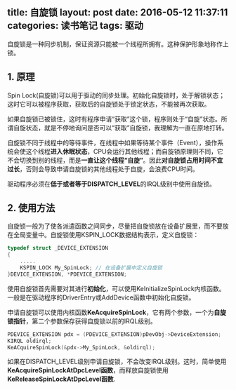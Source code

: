 title: 自旋锁
layout: post
date: 2016-05-12 11:37:11
categories: 读书笔记
tags: 驱动
---

自旋锁是一种同步机制，保证资源只能被一个线程所拥有。这种保护形象地称作上锁。

<!--more-->
## 1. 原理

Spin Lock(自旋锁)可以用于驱动的同步处理。初始化自旋锁时，处于解锁状态；这时它可以被程序获取，获取后的自旋锁处于锁定状态，不能被再次获取。

如果自旋锁已被锁住，这时有程序申请“获取”这个锁，程序则处于“自旋”状态。所谓自旋状态，就是不停地询问是否可以“获取”自旋锁，我理解为一直在原地打转。

自旋锁不同于线程中的等待事件，在线程中如果等待某个事件（Event），操作系统会使这个线程**进入休眠状态**，CPU会运行其他线程；而自旋锁原理则不同，它不会切换到别的线程，而是**一直让这个线程“自旋”**。因此**对自旋锁占用时间不宜过长**，否则会导致申请自旋锁的其他线程处于自旋，会浪费CPU时间。

驱动程序必须在**低于或者等于DISPATCH_LEVEL**的IRQL级别中使用自旋锁。



## 2. 使用方法

自旋锁一般为了使各派遣函数之间同步，尽量把自旋锁放在设备扩展里，而不要放在全局变量中。自旋锁使用KSPIN_LOCK数据结构表示，定义自旋锁：

```cpp
typedef struct _DEVICE_EXTENSION
{
	.....
	KSPIN_LOCK My_SpinLock; // 在设备扩展中定义自旋锁
}DEVICE_EXTENSION, *PDEVICE_EXTENSION;
```

使用自旋锁首先需要对其进行**初始化**，可以使用KeInitializeSpinLock内核函数。一般是在驱动程序的DriverEntry或AddDevice函数中初始化自旋锁。

申请自旋锁可以使用内核函数**KeAcquireSpinLock**，它有两个参数，一个为**自旋锁指针**，第二个参数保存获得自旋锁以前的IRQL级别。

```cpp
PDEVICE_EXTENSION pdx = (PDEVICE_EXTENSION)pDevObj->DeviceExtension;
KIRQL oldirql;
KeACquireSpinLock(&pdx->My_SpinLock, &oldirql);
```

如果在DISPATCH_LEVEL级别申请自旋锁，不会改变IRQL级别。这时，简单使用**KeAcquireSpinLockAtDpcLevel函数**，而释放自旋锁使用**KeReleaseSpinLockAtDpcLevel函数**.



